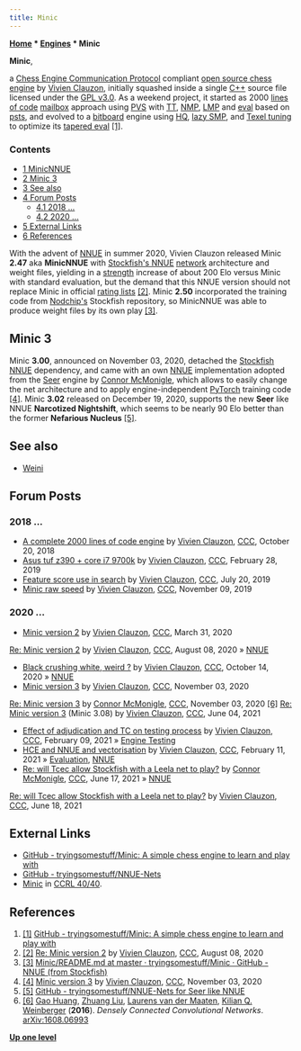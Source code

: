 ```yaml
---
title: Minic
---
```

**[Home](Home "Home") \* [Engines](Engines "Engines") \* Minic**


**Minic**,  

a [Chess Engine Communication Protocol](Chess_Engine_Communication_Protocol "Chess Engine Communication Protocol") compliant [open source chess engine](Category:Open_Source "Category:Open Source") by [Vivien Clauzon](Vivien_Clauzon "Vivien Clauzon"), initially squashed inside a single [C++](Cpp "Cpp") source file licensed under the [GPL v3.0](Free_Software_Foundation#GPL "Free Software Foundation").
As a weekend project, it started as 2000 [lines of code](https://en.wikipedia.org/wiki/Source_lines_of_code) [mailbox](Mailbox "Mailbox") approach using [PVS](Principal_Variation_Search "Principal Variation Search") with [TT](Transposition_Table "Transposition Table"), [NMP](Null_Move_Pruning "Null Move Pruning"), [LMP](Futility_Pruning#MoveCountBasedPruning "Futility Pruning") and [eval](Evaluation "Evaluation") based on [psts](Piece-Square_Tables "Piece-Square Tables"), and evolved to a [bitboard](Bitboards "Bitboards") engine using [HQ](Hyperbola_Quintessence "Hyperbola Quintessence"), [lazy SMP](Lazy_SMP "Lazy SMP"), and [Texel tuning](Texel%27s_Tuning_Method "Texel's Tuning Method") to optimize its [tapered eval](Tapered_Eval "Tapered Eval") <a id="cite-note-1" href="#cite-ref-1">[1]</a>.



### Contents


* [1 MinicNNUE](#minicnnue)
* [2 Minic 3](#minic-3)
* [3 See also](#see-also)
* [4 Forum Posts](#forum-posts)
	+ [4.1 2018 ...](#2018-...)
	+ [4.2 2020 ...](#2020-...)
* [5 External Links](#external-links)
* [6 References](#references)






With the advent of [NNUE](NNUE "NNUE") in summer 2020, Vivien Clauzon released Minic **2.47** aka **MinicNNUE** with [Stockfish's NNUE](Stockfish_NNUE "Stockfish NNUE") [network](Neural_Networks "Neural Networks") architecture and weight files, yielding in a [strength](Playing_Strength "Playing Strength") increase of about 200 Elo versus Minic with standard evaluation, but the demand that this NNUE version should not replace Minic in official [rating lists](Engine_Rating_Lists "Engine Rating Lists") <a id="cite-note-2" href="#cite-ref-2">[2]</a>. Minic **2.50** incorporated the training code from [Nodchip's](Hisayori_Noda "Hisayori Noda") Stockfish repository, so MinicNNUE was able to produce weight files by its own play <a id="cite-note-3" href="#cite-ref-3">[3]</a>. 



## Minic 3


Minic **3.00**, announced on November 03, 2020, detached the [Stockfish NNUE](Stockfish_NNUE "Stockfish NNUE") dependency, and came with an own [NNUE](NNUE "NNUE") implementation adopted from the [Seer](Seer "Seer") engine by [Connor McMonigle](Connor_McMonigle "Connor McMonigle"), which allows to easily change the net architecture and to apply engine-independent [PyTorch](https://en.wikipedia.org/wiki/PyTorch) training code <a id="cite-note-4" href="#cite-ref-4">[4]</a>. Minic **3.02** released on December 19, 2020, supports the new **Seer**  like NNUE **Narcotized Nightshift**, which seems to be nearly 90 Elo better than the former **Nefarious Nucleus** <a id="cite-note-5" href="#cite-ref-5">[5]</a>.



## See also


* [Weini](Weini "Weini")


## Forum Posts


### 2018 ...


* [A complete 2000 lines of code engine](http://www.talkchess.com/forum3/viewtopic.php?f=2&t=68701) by [Vivien Clauzon](Vivien_Clauzon "Vivien Clauzon"), [CCC](CCC "CCC"), October 20, 2018
* [Asus tuf z390 + core i7 9700k](http://www.talkchess.com/forum3/viewtopic.php?f=2&t=70052) by [Vivien Clauzon](Vivien_Clauzon "Vivien Clauzon"), [CCC](CCC "CCC"), February 28, 2019
* [Feature score use in search](http://www.talkchess.com/forum3/viewtopic.php?f=7&t=71325) by [Vivien Clauzon](Vivien_Clauzon "Vivien Clauzon"), [CCC](CCC "CCC"), July 20, 2019
* [Minic raw speed](http://www.talkchess.com/forum3/viewtopic.php?f=7&t=72285) by [Vivien Clauzon](Vivien_Clauzon "Vivien Clauzon"), [CCC](CCC "CCC"), November 09, 2019


### 2020 ...


* [Minic version 2](http://www.talkchess.com/forum3/viewtopic.php?f=2&t=73521) by [Vivien Clauzon](Vivien_Clauzon "Vivien Clauzon"), [CCC](CCC "CCC"), March 31, 2020


 [Re: Minic version 2](http://www.talkchess.com/forum3/viewtopic.php?f=2&t=73521&start=59) by [Vivien Clauzon](Vivien_Clauzon "Vivien Clauzon"), [CCC](CCC "CCC"), August 08, 2020 » [NNUE](NNUE "NNUE")
* [Black crushing white, weird ?](http://www.talkchess.com/forum3/viewtopic.php?f=7&t=75393) by [Vivien Clauzon](Vivien_Clauzon "Vivien Clauzon"), [CCC](CCC "CCC"), October 14, 2020 » [NNUE](NNUE "NNUE")
* [Minic version 3](http://www.talkchess.com/forum3/viewtopic.php?f=2&t=75665) by [Vivien Clauzon](Vivien_Clauzon "Vivien Clauzon"), [CCC](CCC "CCC"), November 03, 2020


 [Re: Minic version 3](http://www.talkchess.com/forum3/viewtopic.php?f=2&t=75665&start=9) by [Connor McMonigle](Connor_McMonigle "Connor McMonigle"), [CCC](CCC "CCC"), November 03, 2020 <a id="cite-note-6" href="#cite-ref-6">[6]</a>
 [Re: Minic version 3](http://www.talkchess.com/forum3/viewtopic.php?f=2&t=75665&start=189) (Minic 3.08) by [Vivien Clauzon](Vivien_Clauzon "Vivien Clauzon"), [CCC](CCC "CCC"), June 04, 2021
* [Effect of adjudication and TC on testing process](http://www.talkchess.com/forum3/viewtopic.php?f=7&t=76536) by [Vivien Clauzon](Vivien_Clauzon "Vivien Clauzon"), [CCC](CCC "CCC"), February 09, 2021 » [Engine Testing](Engine_Testing "Engine Testing")
* [HCE and NNUE and vectorisation](http://www.talkchess.com/forum3/viewtopic.php?f=7&t=76556) by [Vivien Clauzon](Vivien_Clauzon "Vivien Clauzon"), [CCC](CCC "CCC"), February 11, 2021 » [Evaluation](Evaluation "Evaluation"), [NNUE](NNUE "NNUE")
* [Re: will Tcec allow Stockfish with a Leela net to play?](http://www.talkchess.com/forum3/viewtopic.php?f=2&t=77503&start=55) by [Connor McMonigle](Connor_McMonigle "Connor McMonigle"), [CCC](CCC "CCC"), June 17, 2021 » [NNUE](NNUE "NNUE")


 [Re: will Tcec allow Stockfish with a Leela net to play?](http://www.talkchess.com/forum3/viewtopic.php?f=2&t=77503&start=68) by [Vivien Clauzon](Vivien_Clauzon "Vivien Clauzon"), [CCC](CCC "CCC"), June 18, 2021
## External Links


* [GitHub - tryingsomestuff/Minic: A simple chess engine to learn and play with](https://github.com/tryingsomestuff/Minic)
* [GitHub - tryingsomestuff/NNUE-Nets](https://github.com/tryingsomestuff/NNUE-Nets)
* [Minic](http://ccrl.chessdom.com/ccrl/4040/cgi/compare_engines.cgi?family=Minic&print=Rating+list&print=Results+table&print=LOS+table&print=Ponder+hit+table&print=Eval+difference+table&print=Comopp+gamenum+table&print=Overlap+table&print=Score+with+common+opponents) in [CCRL 40/40](CCRL "CCRL").


## References


1. <a id="cite-ref-1" href="#cite-note-1">[1]</a> [GitHub - tryingsomestuff/Minic: A simple chess engine to learn and play with](https://github.com/tryingsomestuff/Minic)
2. <a id="cite-ref-2" href="#cite-note-2">[2]</a> [Re: Minic version 2](http://www.talkchess.com/forum3/viewtopic.php?f=2&t=73521&start=59) by [Vivien Clauzon](Vivien_Clauzon "Vivien Clauzon"), [CCC](CCC "CCC"), August 08, 2020
3. <a id="cite-ref-3" href="#cite-note-3">[3]</a> [Minic/README.md at master · tryingsomestuff/Minic · GitHub - NNUE (from Stockfish)](https://github.com/tryingsomestuff/Minic/blob/master/README.md#nnue-from-stockfish)
4. <a id="cite-ref-4" href="#cite-note-4">[4]</a>  [Minic version 3](http://www.talkchess.com/forum3/viewtopic.php?f=2&t=75665) by [Vivien Clauzon](Vivien_Clauzon "Vivien Clauzon"), [CCC](CCC "CCC"), November 03, 2020
5. <a id="cite-ref-5" href="#cite-note-5">[5]</a> [GitHub - tryingsomestuff/NNUE-Nets for Seer like NNUE](https://github.com/tryingsomestuff/NNUE-Nets#for-seer-like-nnue)
6. <a id="cite-ref-6" href="#cite-note-6">[6]</a> [Gao Huang](index.php?title=Gao_Huang&action=edit&redlink=1 "Gao Huang (page does not exist)"), [Zhuang Liu](index.php?title=Zhuang_Liu&action=edit&redlink=1 "Zhuang Liu (page does not exist)"), [Laurens van der Maaten](index.php?title=Laurens_van_der_Maaten&action=edit&redlink=1 "Laurens van der Maaten (page does not exist)"), [Kilian Q. Weinberger](index.php?title=Kilian_Q._Weinberger&action=edit&redlink=1 "Kilian Q. Weinberger (page does not exist)") (**2016**). *Densely Connected Convolutional Networks*. [arXiv:1608.06993](https://arxiv.org/abs/1608.06993)

**[Up one level](Engines "Engines")**







 
